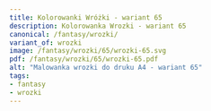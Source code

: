 ```yaml
---
title: Kolorowanki Wróżki - wariant 65
description: Kolorowanka Wrozki - wariant 65
canonical: /fantasy/wrozki/
variant_of: wrozki
image: /fantasy/wrozki/65/wrozki-65.svg
pdf: /fantasy/wrozki/65/wrozki-65.pdf
alt: "Malowanka wrozki do druku A4 - wariant 65"
tags:
- fantasy
- wrozki
---
```

